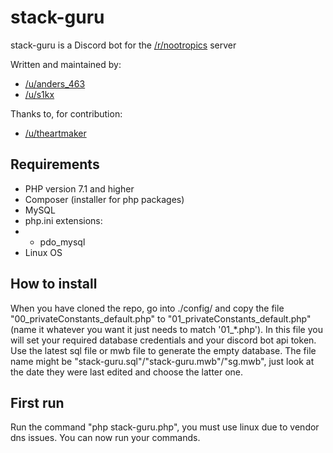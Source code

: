 # stack-guru


stack-guru is a Discord bot for the [/r/nootropics](https://www.reddit.com/r/nootropics) server

Written and maintained by:

  - [/u/anders_463](https://www.reddit.com/u/anders_463)
  - [/u/s1kx](https://www.reddit.com/u/s1kx)
  
Thanks to, for contribution:

  - [/u/theartmaker](https://www.reddit.com/u/theartmaker)
  
  
## Requirements

 - PHP version 7.1 and higher
 - Composer (installer for php packages)
 - MySQL
 - php.ini extensions:
 - - pdo_mysql
 - Linux OS

## How to install
When you have cloned the repo, go into ./config/ and copy the file "00_privateConstants_default.php" to "01_privateConstants_default.php" (name it whatever you want it just needs to match '01_*.php'). In this file you will set your required database credentials and your discord bot api token.
Use the latest sql file or mwb file to generate the empty database. The file name might be "stack-guru.sql"/"stack-guru.mwb"/"sg.mwb", just look at the date they were last edited and choose the latter one.

## First run
Run the command "php stack-guru.php", you must use linux due to vendor dns issues.
You can now run your commands.
